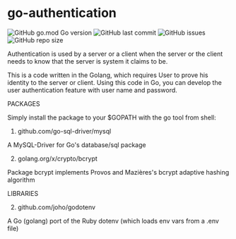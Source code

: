 # go-authentication


![GitHub go.mod Go version](https://img.shields.io/github/go-mod/go-version/gogeek-dev/go-authentication)
![GitHub last commit](https://img.shields.io/github/last-commit/gogeek-dev/go-authentication)
![GitHub issues](https://img.shields.io/github/issues/gogeek-dev/go-authentication)
![GitHub repo size](https://img.shields.io/github/repo-size/gogeek-dev/go-authentication?color=orange)


Authentication is used by a server or a client when the server or the client needs to know that the server is system it claims to be.

This is a code written in the Golang, which requires User to prove his identity to the server or client. Using this code in Go, you can develop the user authentication feature with user name and password.

PACKAGES

Simply install the package to your $GOPATH with the go tool from shell:

1) github.com/go-sql-driver/mysql

A MySQL-Driver for Go's database/sql package

2) golang.org/x/crypto/bcrypt

Package bcrypt implements Provos and Mazières's bcrypt adaptive hashing algorithm


LIBRARIES

2) github.com/joho/godotenv

A Go (golang) port of the Ruby dotenv (which loads env vars from a .env file)

